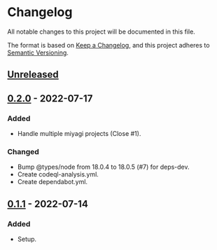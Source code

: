 # Changelog
All notable changes to this project will be documented in this file.

The format is based on [Keep a Changelog](https://keepachangelog.com/en/1.0.0/),
and this project adheres to [Semantic Versioning](https://semver.org/spec/v2.0.0.html).

## [Unreleased]

## [0.2.0] - 2022-07-17
### Added
- Handle multiple miyagi projects (Close #1).

### Changed
- Bump @types/node from 18.0.4 to 18.0.5 (#7) for deps-dev.
- Create codeql-analysis.yml.
- Create dependabot.yml.

## [0.1.1] - 2022-07-14
### Added
- Setup.

[Unreleased]: https://github.com/miyagi-dev/vscode-miyagi/compare/v0.2.0...HEAD
[0.2.0]: https://github.com/miyagi-dev/vscode-miyagi/compare/v0.1.1...v0.2.0
[0.1.1]: https://github.com/miyagi-dev/vscode-miyagi/releases/tag/v0.1.1
